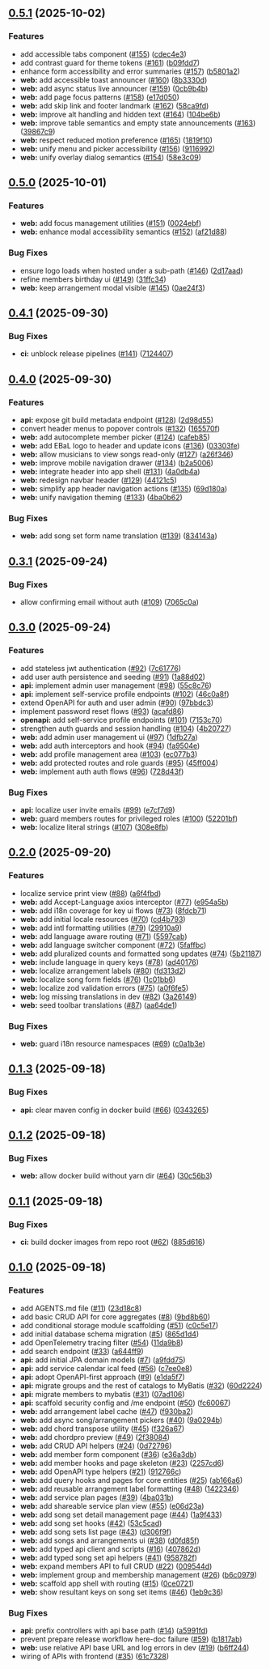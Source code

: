 ## [0.5.1](https://github.com/homeputers/ebal-v2/compare/v0.5.0...v0.5.1) (2025-10-02)

### Features

* add accessible tabs component ([#155](https://github.com/homeputers/ebal-v2/issues/155)) ([cdec4e3](https://github.com/homeputers/ebal-v2/commit/cdec4e37345f0eded415e9abd35c3f629a7a53a9))
* add contrast guard for theme tokens ([#161](https://github.com/homeputers/ebal-v2/issues/161)) ([b09fdd7](https://github.com/homeputers/ebal-v2/commit/b09fdd742a1bbf3c217811cfb21976e274ae5600))
* enhance form accessibility and error summaries ([#157](https://github.com/homeputers/ebal-v2/issues/157)) ([b5801a2](https://github.com/homeputers/ebal-v2/commit/b5801a279b02e1753c1b697f995539af84ce55bd))
* **web:** add accessible toast announcer ([#160](https://github.com/homeputers/ebal-v2/issues/160)) ([8b3330d](https://github.com/homeputers/ebal-v2/commit/8b3330db20951924efa33f24c088e2108d1b58c5))
* **web:** add async status live announcer ([#159](https://github.com/homeputers/ebal-v2/issues/159)) ([0cb9b4b](https://github.com/homeputers/ebal-v2/commit/0cb9b4bcd86b4185d423a0884e8463aa8fef1b3c))
* **web:** add page focus patterns ([#158](https://github.com/homeputers/ebal-v2/issues/158)) ([e17d050](https://github.com/homeputers/ebal-v2/commit/e17d050794da83b6370952d4d6729c0f62fde99f))
* **web:** add skip link and footer landmark ([#162](https://github.com/homeputers/ebal-v2/issues/162)) ([58ca9fd](https://github.com/homeputers/ebal-v2/commit/58ca9fdc0586af2d4b17022c11e4577566c0eaff))
* **web:** improve alt handling and hidden text ([#164](https://github.com/homeputers/ebal-v2/issues/164)) ([104be6b](https://github.com/homeputers/ebal-v2/commit/104be6b7ca6a914ea7705f40099bdcadbe97b34e))
* **web:** improve table semantics and empty state announcements ([#163](https://github.com/homeputers/ebal-v2/issues/163)) ([39867c9](https://github.com/homeputers/ebal-v2/commit/39867c911a4d6beb26a607423f8aafaaf157fbac))
* **web:** respect reduced motion preference ([#165](https://github.com/homeputers/ebal-v2/issues/165)) ([1819f10](https://github.com/homeputers/ebal-v2/commit/1819f10a19e97a52ee3278e4e4664a6c62258960))
* **web:** unify menu and picker accessibility ([#156](https://github.com/homeputers/ebal-v2/issues/156)) ([9116992](https://github.com/homeputers/ebal-v2/commit/9116992051ca2480f6448accd338057e8ab83da8))
* **web:** unify overlay dialog semantics ([#154](https://github.com/homeputers/ebal-v2/issues/154)) ([58e3c09](https://github.com/homeputers/ebal-v2/commit/58e3c0909e22f49f81e85ad5d017d07a21f0e549))
## [0.5.0](https://github.com/homeputers/ebal-v2/compare/v0.4.1...v0.5.0) (2025-10-01)

### Features

* **web:** add focus management utilities ([#151](https://github.com/homeputers/ebal-v2/issues/151)) ([0024ebf](https://github.com/homeputers/ebal-v2/commit/0024ebfb9145eda109dabc6350f4f635e97dd4cc))
* **web:** enhance modal accessibility semantics ([#152](https://github.com/homeputers/ebal-v2/issues/152)) ([af21d88](https://github.com/homeputers/ebal-v2/commit/af21d88fe76994cad9d3f7104285a5dcbbb3d5fa))

### Bug Fixes

* ensure logo loads when hosted under a sub-path ([#146](https://github.com/homeputers/ebal-v2/issues/146)) ([2d17aad](https://github.com/homeputers/ebal-v2/commit/2d17aad1e4e345432a9500f54df278cedad1357c))
* refine members birthday ui ([#149](https://github.com/homeputers/ebal-v2/issues/149)) ([31ffc34](https://github.com/homeputers/ebal-v2/commit/31ffc345841e7b1e582c5ff689c8c96336fa38a9))
* **web:** keep arrangement modal visible ([#145](https://github.com/homeputers/ebal-v2/issues/145)) ([0ae24f3](https://github.com/homeputers/ebal-v2/commit/0ae24f3337d8313460520419ae3ec26a76b80b33))
## [0.4.1](https://github.com/homeputers/ebal-v2/compare/v0.4.0...v0.4.1) (2025-09-30)

### Bug Fixes

* **ci:** unblock release pipelines ([#141](https://github.com/homeputers/ebal-v2/issues/141)) ([7124407](https://github.com/homeputers/ebal-v2/commit/7124407163f232be9d7ac2e12c083f1858ed08c8))
## [0.4.0](https://github.com/homeputers/ebal-v2/compare/v0.3.1...v0.4.0) (2025-09-30)

### Features

* **api:** expose git build metadata endpoint ([#128](https://github.com/homeputers/ebal-v2/issues/128)) ([2d98d55](https://github.com/homeputers/ebal-v2/commit/2d98d558b1b9fdda2cf38ed8ccf5b4720c2c3089))
* convert header menus to popover controls ([#132](https://github.com/homeputers/ebal-v2/issues/132)) ([165570f](https://github.com/homeputers/ebal-v2/commit/165570f01d34f2f19ca4e5eacd13415265e98954))
* **web:** add autocomplete member picker ([#124](https://github.com/homeputers/ebal-v2/issues/124)) ([cafeb85](https://github.com/homeputers/ebal-v2/commit/cafeb8528bdf83ffe399910eea3a37fc255ecb52))
* **web:** add EBaL logo to header and update icons ([#136](https://github.com/homeputers/ebal-v2/issues/136)) ([03303fe](https://github.com/homeputers/ebal-v2/commit/03303fe3376eef00afe1d0f092e8609fd42b9655))
* **web:** allow musicians to view songs read-only ([#127](https://github.com/homeputers/ebal-v2/issues/127)) ([a26f346](https://github.com/homeputers/ebal-v2/commit/a26f346e744546045b426921e9a418af5e7ce0f9))
* **web:** improve mobile navigation drawer ([#134](https://github.com/homeputers/ebal-v2/issues/134)) ([b2a5006](https://github.com/homeputers/ebal-v2/commit/b2a500629e5e9e8f087b3f4259e83a3db2c0ca29))
* **web:** integrate header into app shell ([#131](https://github.com/homeputers/ebal-v2/issues/131)) ([4a0db4a](https://github.com/homeputers/ebal-v2/commit/4a0db4a560f91fedb9854b0f2f50b364dfa4e6e1))
* **web:** redesign navbar header ([#129](https://github.com/homeputers/ebal-v2/issues/129)) ([44121c5](https://github.com/homeputers/ebal-v2/commit/44121c56ceb85508cde04aa8db50fd921b27f144))
* **web:** simplify app header navigation actions ([#135](https://github.com/homeputers/ebal-v2/issues/135)) ([69d180a](https://github.com/homeputers/ebal-v2/commit/69d180adc11444fdb95a74116cb30b88db90f61d))
* **web:** unify navigation theming ([#133](https://github.com/homeputers/ebal-v2/issues/133)) ([4ba0b62](https://github.com/homeputers/ebal-v2/commit/4ba0b625fcdbdf1fc810000c31d987e97e0c4ecf))

### Bug Fixes

* **web:** add song set form name translation ([#139](https://github.com/homeputers/ebal-v2/issues/139)) ([834143a](https://github.com/homeputers/ebal-v2/commit/834143ac69478ff0e9420c0ca256cb690d934971))
## [0.3.1](https://github.com/homeputers/ebal-v2/compare/v0.3.0...v0.3.1) (2025-09-24)

### Bug Fixes

* allow confirming email without auth ([#109](https://github.com/homeputers/ebal-v2/issues/109)) ([7065c0a](https://github.com/homeputers/ebal-v2/commit/7065c0ad9f9794662c765bf2767a6f4d10638162))
## [0.3.0](https://github.com/homeputers/ebal-v2/compare/v0.2.0...v0.3.0) (2025-09-24)

### Features

* add stateless jwt authentication ([#92](https://github.com/homeputers/ebal-v2/issues/92)) ([7c61776](https://github.com/homeputers/ebal-v2/commit/7c617761092f75eb213715346589cf71ebcec0b4))
* add user auth persistence and seeding ([#91](https://github.com/homeputers/ebal-v2/issues/91)) ([1a88d02](https://github.com/homeputers/ebal-v2/commit/1a88d02c4e958fb8bb7309efb03d4ff0c0005867))
* **api:** implement admin user management ([#98](https://github.com/homeputers/ebal-v2/issues/98)) ([55c8c76](https://github.com/homeputers/ebal-v2/commit/55c8c760b7f76a9dd2d01eb602c5a62848baa001))
* **api:** implement self-service profile endpoints ([#102](https://github.com/homeputers/ebal-v2/issues/102)) ([46c0a8f](https://github.com/homeputers/ebal-v2/commit/46c0a8fde3210a56e9aa3dfa4d1c6909196edb61))
* extend OpenAPI for auth and user admin ([#90](https://github.com/homeputers/ebal-v2/issues/90)) ([97bbdc3](https://github.com/homeputers/ebal-v2/commit/97bbdc324e313bf6ed11e4621e3163627f56cedb))
* implement password reset flows ([#93](https://github.com/homeputers/ebal-v2/issues/93)) ([acafd86](https://github.com/homeputers/ebal-v2/commit/acafd86d5fa852ebba8bf9fe9944c5cdf3e6c175))
* **openapi:** add self-service profile endpoints ([#101](https://github.com/homeputers/ebal-v2/issues/101)) ([7153c70](https://github.com/homeputers/ebal-v2/commit/7153c7084d0af310b6294f2934f22292a1892018))
* strengthen auth guards and session handling ([#104](https://github.com/homeputers/ebal-v2/issues/104)) ([4b20727](https://github.com/homeputers/ebal-v2/commit/4b20727e6268c903513ee1f3f0c0762c14eb6988))
* **web:** add admin user management ui ([#97](https://github.com/homeputers/ebal-v2/issues/97)) ([1dfb27a](https://github.com/homeputers/ebal-v2/commit/1dfb27ad843edabd05de1ceaf6d8d18c65749ba3))
* **web:** add auth interceptors and hook ([#94](https://github.com/homeputers/ebal-v2/issues/94)) ([fa9504e](https://github.com/homeputers/ebal-v2/commit/fa9504ee62526613ef9dc0186450ec0b4009e4e7))
* **web:** add profile management area ([#103](https://github.com/homeputers/ebal-v2/issues/103)) ([ec077b3](https://github.com/homeputers/ebal-v2/commit/ec077b3074b8d742e398f526063a702ecf05288c))
* **web:** add protected routes and role guards ([#95](https://github.com/homeputers/ebal-v2/issues/95)) ([45ff004](https://github.com/homeputers/ebal-v2/commit/45ff00444e6a53f5bb3ed5d825803c7acb432fa5))
* **web:** implement auth auth flows ([#96](https://github.com/homeputers/ebal-v2/issues/96)) ([728d43f](https://github.com/homeputers/ebal-v2/commit/728d43f011f3b11ee22071f943593cc851a8d5e5))

### Bug Fixes

* **api:** localize user invite emails ([#99](https://github.com/homeputers/ebal-v2/issues/99)) ([e7cf7d9](https://github.com/homeputers/ebal-v2/commit/e7cf7d99dcbf0f94cab6d29de67082f051c38516))
* **web:** guard members routes for privileged roles ([#100](https://github.com/homeputers/ebal-v2/issues/100)) ([52201bf](https://github.com/homeputers/ebal-v2/commit/52201bfb17b1edd8ddd58ec965160465bde7b2d5))
* **web:** localize literal strings ([#107](https://github.com/homeputers/ebal-v2/issues/107)) ([308e8fb](https://github.com/homeputers/ebal-v2/commit/308e8fb2a2fd6ab57c1559831471460f361c7f19))
## [0.2.0](https://github.com/homeputers/ebal-v2/compare/v0.1.3...v0.2.0) (2025-09-20)

### Features

* localize service print view ([#88](https://github.com/homeputers/ebal-v2/issues/88)) ([a6f4fbd](https://github.com/homeputers/ebal-v2/commit/a6f4fbdc4be8166024f526cd27e8c90de13fc6f1))
* **web:** add Accept-Language axios interceptor ([#77](https://github.com/homeputers/ebal-v2/issues/77)) ([e954a5b](https://github.com/homeputers/ebal-v2/commit/e954a5b5387d579588c60787d683c5930ec73859))
* **web:** add i18n coverage for key ui flows ([#73](https://github.com/homeputers/ebal-v2/issues/73)) ([8fdcb71](https://github.com/homeputers/ebal-v2/commit/8fdcb7180520cd125d4aa33b96e981921d598754))
* **web:** add initial locale resources ([#70](https://github.com/homeputers/ebal-v2/issues/70)) ([cd4b793](https://github.com/homeputers/ebal-v2/commit/cd4b793e087a8bf55981f395931816a8b827c96b))
* **web:** add intl formatting utilities ([#79](https://github.com/homeputers/ebal-v2/issues/79)) ([29910a9](https://github.com/homeputers/ebal-v2/commit/29910a9d89bccdc2b30dd8f215273a1cd0556af6))
* **web:** add language aware routing ([#71](https://github.com/homeputers/ebal-v2/issues/71)) ([5597cab](https://github.com/homeputers/ebal-v2/commit/5597cab0f4d8e211efaa5585ecec4b2f5a64a441))
* **web:** add language switcher component ([#72](https://github.com/homeputers/ebal-v2/issues/72)) ([5faffbc](https://github.com/homeputers/ebal-v2/commit/5faffbc3881b383a9ae54a0b3e072278c407d5e3))
* **web:** add pluralized counts and formatted song updates ([#74](https://github.com/homeputers/ebal-v2/issues/74)) ([5b21187](https://github.com/homeputers/ebal-v2/commit/5b211873012f0785c82b23aaa9411fe4f92e89a3))
* **web:** include language in query keys ([#78](https://github.com/homeputers/ebal-v2/issues/78)) ([ad40176](https://github.com/homeputers/ebal-v2/commit/ad4017672a7b65aaaaac5b243c6341327d963f83))
* **web:** localize arrangement labels ([#80](https://github.com/homeputers/ebal-v2/issues/80)) ([fd313d2](https://github.com/homeputers/ebal-v2/commit/fd313d266b5849d06f97f817acfcf97e0246f178))
* **web:** localize song form fields ([#76](https://github.com/homeputers/ebal-v2/issues/76)) ([1c01bb6](https://github.com/homeputers/ebal-v2/commit/1c01bb63d2d2c15de073e3f2590ebdfb35089a83))
* **web:** localize zod validation errors ([#75](https://github.com/homeputers/ebal-v2/issues/75)) ([a0f6fe5](https://github.com/homeputers/ebal-v2/commit/a0f6fe51966bd0ac93a8aa523b71327d40c0f5da))
* **web:** log missing translations in dev ([#82](https://github.com/homeputers/ebal-v2/issues/82)) ([3a26149](https://github.com/homeputers/ebal-v2/commit/3a26149052ebbdd94170d72aba5ca8b978ff90eb))
* **web:** seed toolbar translations ([#87](https://github.com/homeputers/ebal-v2/issues/87)) ([aa64de1](https://github.com/homeputers/ebal-v2/commit/aa64de12f9f626bb9c722acaf0a3d2e4540202c3))

### Bug Fixes

* **web:** guard i18n resource namespaces ([#69](https://github.com/homeputers/ebal-v2/issues/69)) ([c0a1b3e](https://github.com/homeputers/ebal-v2/commit/c0a1b3ef05e1d8a74c40e11209340645f079123e))
## [0.1.3](https://github.com/homeputers/ebal-v2/compare/v0.1.2...v0.1.3) (2025-09-18)

### Bug Fixes

* **api:** clear maven config in docker build ([#66](https://github.com/homeputers/ebal-v2/issues/66)) ([0343265](https://github.com/homeputers/ebal-v2/commit/03432650cdbd4de85343dda70d256c90912cf95f))
## [0.1.2](https://github.com/homeputers/ebal-v2/compare/v0.1.1...v0.1.2) (2025-09-18)

### Bug Fixes

* **web:** allow docker build without yarn dir ([#64](https://github.com/homeputers/ebal-v2/issues/64)) ([30c56b3](https://github.com/homeputers/ebal-v2/commit/30c56b39cee9fa120c66dc168386ab0f19fe1966))
## [0.1.1](https://github.com/homeputers/ebal-v2/compare/v0.1.0...v0.1.1) (2025-09-18)

### Bug Fixes

* **ci:** build docker images from repo root ([#62](https://github.com/homeputers/ebal-v2/issues/62)) ([885d616](https://github.com/homeputers/ebal-v2/commit/885d616a6074d12a176d24b8e408d67de3dafe91))
## [0.1.0](https://github.com/homeputers/ebal-v2/compare/865d1d4e266d7aa8061ef3e390883a4e9a0d734c...v0.1.0) (2025-09-18)

### Features

* add AGENTS.md file ([#11](https://github.com/homeputers/ebal-v2/issues/11)) ([23d18c8](https://github.com/homeputers/ebal-v2/commit/23d18c8d42e0b9126bde8afebef7da9571e68161))
* add basic CRUD API for core aggregates ([#8](https://github.com/homeputers/ebal-v2/issues/8)) ([9bd8b60](https://github.com/homeputers/ebal-v2/commit/9bd8b60e5400b2de5f380702bb9fa760fb5c6bfd))
* add conditional storage module scaffolding ([#51](https://github.com/homeputers/ebal-v2/issues/51)) ([c0c5e17](https://github.com/homeputers/ebal-v2/commit/c0c5e17146da42ccc24303d29462b540c2270055))
* add initial database schema migration ([#5](https://github.com/homeputers/ebal-v2/issues/5)) ([865d1d4](https://github.com/homeputers/ebal-v2/commit/865d1d4e266d7aa8061ef3e390883a4e9a0d734c))
* add OpenTelemetry tracing filter ([#54](https://github.com/homeputers/ebal-v2/issues/54)) ([11da9b8](https://github.com/homeputers/ebal-v2/commit/11da9b8379b97cebe348323694da9e9eb50f49cd))
* add search endpoint ([#33](https://github.com/homeputers/ebal-v2/issues/33)) ([a644ff9](https://github.com/homeputers/ebal-v2/commit/a644ff91f98583a72bd6e5100d68982d09d3ca61))
* **api:** add initial JPA domain models ([#7](https://github.com/homeputers/ebal-v2/issues/7)) ([a9fdd75](https://github.com/homeputers/ebal-v2/commit/a9fdd7508740d0bc26a6a6d29f38625c9232e65e))
* **api:** add service calendar ical feed ([#56](https://github.com/homeputers/ebal-v2/issues/56)) ([c7ee0e8](https://github.com/homeputers/ebal-v2/commit/c7ee0e85aae67c600e32df386860c44826c5af68))
* **api:** adopt OpenAPI-first approach ([#9](https://github.com/homeputers/ebal-v2/issues/9)) ([e1da5f7](https://github.com/homeputers/ebal-v2/commit/e1da5f74c671e9efa2215874cdf419c2cc674898))
* **api:** migrate groups and the rest of catalogs to MyBatis ([#32](https://github.com/homeputers/ebal-v2/issues/32)) ([60d2224](https://github.com/homeputers/ebal-v2/commit/60d2224db164d87e5e72ddbbf7ad1edbce8c38e4))
* **api:** migrate members to mybatis ([#31](https://github.com/homeputers/ebal-v2/issues/31)) ([07ad106](https://github.com/homeputers/ebal-v2/commit/07ad106c60096a468182747d88269c1c2aeb9a65))
* **api:** scaffold security config and /me endpoint ([#50](https://github.com/homeputers/ebal-v2/issues/50)) ([fc60067](https://github.com/homeputers/ebal-v2/commit/fc60067905ce3f20959bf0a771f6cfb4e07e9370))
* **web:** add arrangement label cache ([#47](https://github.com/homeputers/ebal-v2/issues/47)) ([f930ba2](https://github.com/homeputers/ebal-v2/commit/f930ba26a1d757265e62ac1e7887c137968c5068))
* **web:** add async song/arrangement pickers ([#40](https://github.com/homeputers/ebal-v2/issues/40)) ([9a0294b](https://github.com/homeputers/ebal-v2/commit/9a0294b61f3d98921c3e7092de08326c0baabccf))
* **web:** add chord transpose utility ([#45](https://github.com/homeputers/ebal-v2/issues/45)) ([f326a67](https://github.com/homeputers/ebal-v2/commit/f326a679a5eead502c96f5a828c467c37f5a4076))
* **web:** add chordpro preview ([#49](https://github.com/homeputers/ebal-v2/issues/49)) ([2f38084](https://github.com/homeputers/ebal-v2/commit/2f380847966d5515aab5fb0bf1940b4c95f70fb7))
* **web:** add CRUD API helpers ([#24](https://github.com/homeputers/ebal-v2/issues/24)) ([0d72796](https://github.com/homeputers/ebal-v2/commit/0d727960f75c9912554d12e452355f20c81ac8da))
* **web:** add member form component ([#36](https://github.com/homeputers/ebal-v2/issues/36)) ([e36a3db](https://github.com/homeputers/ebal-v2/commit/e36a3dbf2f76ed5e67e36b9dce5c95901f641aa5))
* **web:** add member hooks and page skeleton ([#23](https://github.com/homeputers/ebal-v2/issues/23)) ([2257cd6](https://github.com/homeputers/ebal-v2/commit/2257cd6592a8acfebe82c5c1d17abb14d1850db3))
* **web:** add OpenAPI type helpers ([#21](https://github.com/homeputers/ebal-v2/issues/21)) ([912766c](https://github.com/homeputers/ebal-v2/commit/912766c5ea7472181035d1c1542e613ece6b51c1))
* **web:** add query hooks and pages for core entities ([#25](https://github.com/homeputers/ebal-v2/issues/25)) ([ab166a6](https://github.com/homeputers/ebal-v2/commit/ab166a6a297b435e63007209c7791059ac1f67c8))
* **web:** add reusable arrangement label formatting ([#48](https://github.com/homeputers/ebal-v2/issues/48)) ([1422346](https://github.com/homeputers/ebal-v2/commit/1422346f06b63e3c0f296c72a8e3bb1d7468e774))
* **web:** add service plan pages ([#39](https://github.com/homeputers/ebal-v2/issues/39)) ([4ba031b](https://github.com/homeputers/ebal-v2/commit/4ba031bfecde013f78a8eae345378f7428a6743d))
* **web:** add shareable service plan view ([#55](https://github.com/homeputers/ebal-v2/issues/55)) ([e06d23a](https://github.com/homeputers/ebal-v2/commit/e06d23ac029dfcd8f0d5cda0b7b276775f88b26c))
* **web:** add song set detail management page ([#44](https://github.com/homeputers/ebal-v2/issues/44)) ([1a9f433](https://github.com/homeputers/ebal-v2/commit/1a9f4333b149d6dfa849badd394ca4225dfa90dd))
* **web:** add song set hooks ([#42](https://github.com/homeputers/ebal-v2/issues/42)) ([53c5cad](https://github.com/homeputers/ebal-v2/commit/53c5cad835e645fea4016d0f73358fbf3cafa269))
* **web:** add song sets list page ([#43](https://github.com/homeputers/ebal-v2/issues/43)) ([d306f9f](https://github.com/homeputers/ebal-v2/commit/d306f9fff2c5b6ccb6de8e36b189e22859be7f06))
* **web:** add songs and arrangements ui ([#38](https://github.com/homeputers/ebal-v2/issues/38)) ([d0fd85f](https://github.com/homeputers/ebal-v2/commit/d0fd85f0e8a7d017e57576e73e74ad4950a2bb82))
* **web:** add typed api client and scripts ([#16](https://github.com/homeputers/ebal-v2/issues/16)) ([407862d](https://github.com/homeputers/ebal-v2/commit/407862d0e9fff9a2e0b4364f4f83f187177fc0c1))
* **web:** add typed song set api helpers ([#41](https://github.com/homeputers/ebal-v2/issues/41)) ([958782f](https://github.com/homeputers/ebal-v2/commit/958782f96ac2ad1e08f19dd99c3e3286856fe65d))
* **web:** expand members API to full CRUD ([#22](https://github.com/homeputers/ebal-v2/issues/22)) ([009544d](https://github.com/homeputers/ebal-v2/commit/009544de6d58af1c8ea0fb78ba5d7baf291cb67f))
* **web:** implement group and membership management ([#26](https://github.com/homeputers/ebal-v2/issues/26)) ([b6c0979](https://github.com/homeputers/ebal-v2/commit/b6c0979b1780333b1266741f46fde67f51808fad))
* **web:** scaffold app shell with routing ([#15](https://github.com/homeputers/ebal-v2/issues/15)) ([0ce0721](https://github.com/homeputers/ebal-v2/commit/0ce07213afc9221833a6901735da3a5611a9dc74))
* **web:** show resultant keys on song set items ([#46](https://github.com/homeputers/ebal-v2/issues/46)) ([1eb9c36](https://github.com/homeputers/ebal-v2/commit/1eb9c36aafffe91f75ebdc7d4194483666b2b356))

### Bug Fixes

* **api:** prefix controllers with api base path ([#14](https://github.com/homeputers/ebal-v2/issues/14)) ([a5991fd](https://github.com/homeputers/ebal-v2/commit/a5991fdad54acc98f628ea91d3b09aa59b2a47a4))
* prevent prepare release workflow here-doc failure ([#59](https://github.com/homeputers/ebal-v2/issues/59)) ([b1817ab](https://github.com/homeputers/ebal-v2/commit/b1817ab3086bedc2eb00593a7772f6a56e3b0dc3))
* **web:** use relative API base URL and log errors in dev ([#19](https://github.com/homeputers/ebal-v2/issues/19)) ([b6ff244](https://github.com/homeputers/ebal-v2/commit/b6ff24404b151a67c534543a3f9f3da149401dcb))
* wiring of APIs with frontend ([#35](https://github.com/homeputers/ebal-v2/issues/35)) ([61c7328](https://github.com/homeputers/ebal-v2/commit/61c73286841ac7c9cf5c2da8173d4fb9ebededfd))
